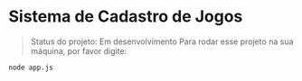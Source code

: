<h1>Sistema de Cadastro de Jogos</h1>

>Status do projeto: Em desenvolvimento
Para rodar esse projeto na sua máquina, por favor digite:

```
node app.js
```
